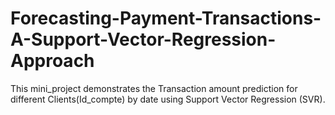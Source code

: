 # Forecasting-Payment-Transactions-A-Support-Vector-Regression-Approach
This mini_project  demonstrates the Transaction amount prediction for different Clients(Id_compte) by date using Support Vector Regression (SVR).
